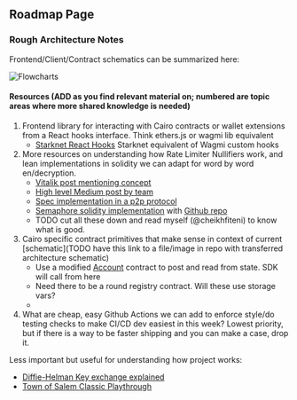 ## Roadmap Page

### **Rough Architecture Notes**

Frontend/Client/Contract schematics can be summarized here:

![Flowcharts](https://user-images.githubusercontent.com/20891428/177453892-b7c42ba4-6972-414c-9327-5e7348399ac5.jpeg)



#### Resources (ADD as you find relevant material on; numbered are topic areas where more shared knowledge is needed)

1. Frontend library for interacting with Cairo contracts or wallet extensions from a React hooks interface. Think ethers.js or wagmi lib equivalent
    - [Starknet React Hooks](https://github.com/apibara/starknet-react) Starknet equivalent of Wagmi custom hooks
2. More resources on understanding how Rate Limiter Nullifiers work, and lean implementations in solidity we can adapt for word by word en/decryption.
    - [Vitalik post mentioning concept](https://vitalik.ca/general/2022/06/15/using_snarks.html)
    - [High level Medium post by team](https://medium.com/privacy-scaling-explorations/rate-limiting-nullifier-a-spam-protection-mechanism-for-anonymous-environments-bbe4006a57d)
    - [Spec implementation in a p2p protocol](https://rfc.vac.dev/spec/32/)
    - [Semaphore solidity implementation](https://ethresear.ch/t/semaphore-rln-rate-limiting-nullifier-for-spam-prevention-in-anonymous-p2p-setting/5009) with [Github repo](https://github.com/semaphore-protocol/semaphore)
    - TODO cut all these down and read myself (@cheikhfiteni) to know what is good.
3. Cairo specific contract primitives that make sense in context of current [schematic](TODO have this link to a file/image in repo with transferred architecture schematic)
    - Use a modified [Account](https://github.com/OpenZeppelin/cairo-contracts/blob/main/docs/Account.md) contract to post and read from state. SDK will call from here
    - Need there to be a round registry contract. Will these use storage vars?
    - 
4. What are cheap, easy Github Actions we can add to enforce style/do testing checks to make CI/CD dev easiest in this week? Lowest priority, but if there is a way to be faster shipping and you can make a case, drop it.

Less important but useful for understanding how project works:
- [Diffie-Helman Key exchange explained](https://www.youtube.com/watch?v=YEBfamv-_do)
- [Town of Salem Classic Playthrough](https://www.youtube.com/watch?v=Zjg5jCWoKN0)
